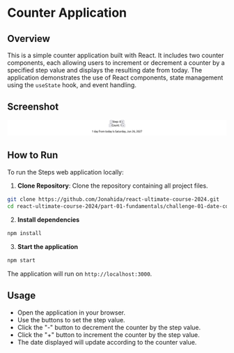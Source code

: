# Counter Application

## Overview

This is a simple counter application built with React. It includes two counter components, each allowing users to increment or decrement a counter by a specified step value and displays the resulting date from today. The application demonstrates the use of React components, state management using the `useState` hook, and event handling.

## Screenshot

![Counter Application Screenshot](./screenshot.png)

## How to Run

To run the Steps web application locally:

1. **Clone Repository**: Clone the repository containing all project files.

```bash
git clone https://github.com/Jonahida/react-ultimate-course-2024.git
cd react-ultimate-course-2024/part-01-fundamentals/challenge-01-date-counter-v1/
```

2. **Install dependencies**

```bash
npm install
```

3. **Start the application**

```bash
npm start
```

The application will run on `http://localhost:3000`.

## Usage

- Open the application in your browser.
- Use the buttons to set the step value.
- Click the "-" button to decrement the counter by the step value.
- Click the "+" button to increment the counter by the step value.
- The date displayed will update according to the counter value.